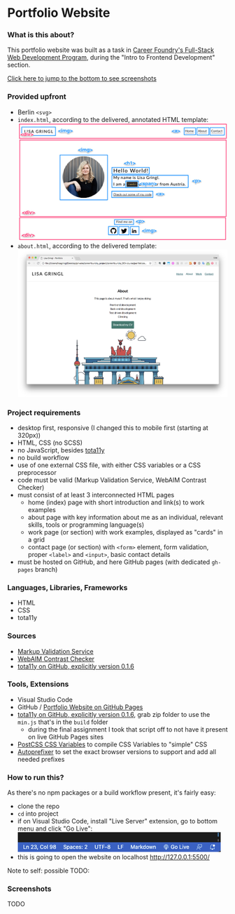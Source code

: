 # Portfolio Website

### What is this about?

This portfolio website was built as a task in [Career Foundry's Full-Stack Web Development Program](https://careerfoundry.com/en/courses/become-a-web-developer/), during the "Intro to Frontend Development" section.

[Click here to jump to the bottom to see screenshots](#Screenshots)

### Provided upfront

- Berlin `<svg>`
- `index.html`, according to the delivered, annotated HTML template: ![template index](img/template-index-page.jpg)
- `about.html`, according to the delivered template: ![template about](img/template-about-page.png)

### Project requirements

- desktop first, responsive (I changed this to mobile first (starting at 320px))
- HTML, CSS (no SCSS)
- no JavaScript, besides [tota11y](https://khan.github.io/tota11y/)
- no build workflow
- use of one external CSS file, with either CSS variables or a CSS preprocessor
- code must be valid (Markup Validation Service, WebAIM Contrast Checker)
- must consist of at least 3 interconnected HTML pages
  - home (index) page with short introduction and link(s) to work examples
  - about page with key information about me as an individual, relevant skills, tools or programming language(s)
  - work page (or section) with work examples, displayed as "cards" in a grid
  - contact page (or section) with `<form>` element, form validation, proper `<label>` and `<input>`, basic contact details
- must be hosted on GitHub, and here GitHub pages (with dedicated `gh-pages` branch)

### Languages, Libraries, Frameworks

- HTML
- CSS
- tota11y

### Sources

- [Markup Validation Service](https://validator.w3.org/)
- [WebAIM Contrast Checker](https://webaim.org/resources/contrastchecker/)
- [tota11y on GitHub, explicitly version 0.1.6](https://github.com/Khan/tota11y/releases/tag/0.1.6)

### Tools, Extensions

- Visual Studio Code
- GitHub / [Portfolio Website on GitHub Pages](https://ellypirelly.github.io/cf-portfolio-website/)
- [tota11y on GitHub, explicitly version 0.1.6](https://github.com/Khan/tota11y/releases/tag/0.1.6), grab zip folder to use the `min.js` that's in the `build` folder
  - during the final assignment I took that script off to not have it present on live GitHub Pages sites
- [PostCSS CSS Variables](https://madlittlemods.github.io/postcss-css-variables/playground/) to compile CSS Variables to "simple" CSS
- [Autoprefixer](http://autoprefixer.github.io/) to set the exact browser versions to support and add all needed prefixes

### How to run this?

As there's no npm packages or a build workflow present, it's fairly easy:

- clone the repo
- `cd` into project
- if on Visual Studio Code, install "Live Server" extension, go to bottom menu and click "Go Live": <br>
  ![Visual Studio Code Screenhot Go Live](img/screenshot-golive.png) <br>
- this is going to open the website on localhost http://127.0.0.1:5500/

Note to self: possible TODO:

### Screenshots

TODO
